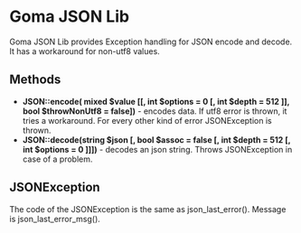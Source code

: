 Goma JSON Lib
=======

Goma JSON Lib provides Exception handling for JSON encode and decode. It has a workaround for non-utf8 values. 

Methods
--
* **JSON::encode( mixed $value [[, int $options = 0 [, int $depth = 512 ]], bool $throwNonUtf8 = false])** - encodes data. If utf8 error is thrown, it tries a workaround. For every other kind of error JSONException is thrown.
* **JSON::decode(string $json [, bool $assoc = false [, int $depth = 512 [, int $options = 0 ]]])** - decodes an json string. Throws JSONException in case of a problem.

JSONException
--
The code of the JSONException is the same as json_last_error(). Message is json_last_error_msg(). 
